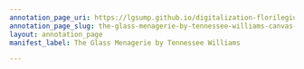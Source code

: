 ```yaml
---
annotation_page_uri: https://lgsump.github.io/digitalization-florilegium/annotations/the-glass-menagerie-by-tennessee-williams-canvas-1-854-064834.json
annotation_page_slug: the-glass-menagerie-by-tennessee-williams-canvas-1-854-064834
layout: annotation_page
manifest_label: The Glass Menagerie by Tennessee Williams

---
```

